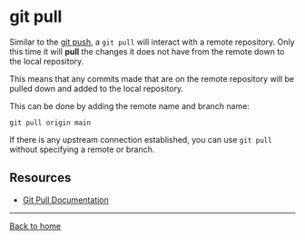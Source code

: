 # git pull

Similar to the [git push](./Push.md), a `git pull` will interact with a remote repository. Only this time it will **pull** the changes it does not have from the remote down to the local repository.

This means that any commits made that are on the remote repository will be pulled down and added to the local repository.

This can be done by adding the remote name and branch name:
```
git pull origin main
```

If there is any upstream connection established, you can use `git pull` without specifying a remote or branch.

## Resources

- [Git Pull Documentation](https://git-scm.com/docs/git-pull)

---

[Back to home](./README.md)
